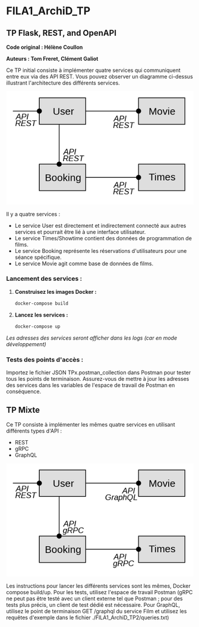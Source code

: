 # FILA1_ArchiD_TP

## TP Flask, REST, and OpenAPI

**Code original : Hélène Coullon**

**Auteurs : Tom Freret, Clément Galiot**

Ce TP initial consiste à implémenter quatre services qui communiquent entre eux via des API REST. Vous pouvez observer un diagramme ci-dessus illustrant l'architecture des différents services.

![Architecture des services TP1](./archi1.png 'Codey, la mascotte de Codecademy')

Il y a quatre services :
- Le service User est directement et indirectement connecté aux autres services et pourrait être lié à une interface utilisateur.
- Le service Times/Showtime contient des données de programmation de films.
- Le service Booking représente les réservations d'utilisateurs pour une séance spécifique.
- Le service Movie agit comme base de données de films.

### Lancement des services :

1. **Construisez les images Docker :**
   ```bash
   docker-compose build
   ```

2. **Lancez les services :**
   ```bash
   docker-compose up
   ```

_Les adresses des services seront afficher dans les logs (car en mode développement)_

### Tests des points d'accès :

Importez le fichier JSON TPx.postman_collection dans Postman pour tester tous les points de terminaison. Assurez-vous de mettre à jour les adresses des services dans les variables de l'espace de travail de Postman en conséquence.

## TP Mixte

Ce TP consiste à implémenter les mêmes quatre services en utilisant différents types d'API :
- REST
- gRPC
- GraphQL

![Architecture des services TP2](./archi2.png 'Codey, la mascotte de Codecademy')

Les instructions pour lancer les différents services sont les mêmes, Docker compose build/up. Pour les tests, utilisez l'espace de travail Postman (gRPC ne peut pas être testé avec un client externe tel que Postman ; pour des tests plus précis, un client de test dédié est nécessaire. Pour GraphQL, utilisez le point de terminaison GET /graphql du service Film et utilisez les requêtes d'exemple dans le fichier ./FILA1_ArchiD_TP2/queries.txt)
